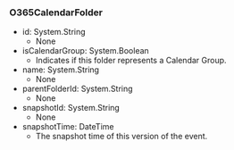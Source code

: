 ### O365CalendarFolder
- id: System.String
  - None
- isCalendarGroup: System.Boolean
  - Indicates if this folder represents a Calendar Group.
- name: System.String
  - None
- parentFolderId: System.String
  - None
- snapshotId: System.String
  - None
- snapshotTime: DateTime
  - The snapshot time of this version of the event.
